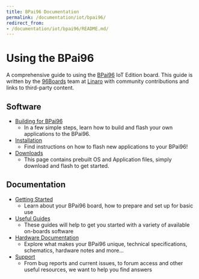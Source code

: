 ```yaml
---
title: BPai96 Documentation
permalink: /documentation/iot/bpai96/
redirect_from:
- /documentation/iot/bpai96/README.md/
---
```


# Using the BPai96

A comprehensive guide to using the [BPai96](../bpai96/) IoT Edition board. This guide is written by the [96Boards](https://www.96boards.org) team at [Linaro](http://www.linaro.org) with community contributions and links to third-party content.

## Software

- [Building for BPai96](build/)
   - In a few simple steps, learn how to build and flash your own applications to the BPai96.
- [Installation](installation/)
   -  Find instructions on how to flash new applications to your BPai96!
- [Downloads](downloads/)
   - This page contains prebuilt OS and Application files, simply download and flash to get started.

## Documentation

- [Getting Started](getting-started/)
   - Learn about your BPai96 board, how to prepare and set up for basic use
- [Useful Guides](guides/)
   - These guides will help to get you started with a variety of available on-boards software
- [Hardware Documentation](hardware-docs/)
   - Explore what makes your BPai96 unique, technical specifications, schematics, hardware notes and more...
- [Support](support/)
   - From bug reports and current issues, to forum access and other useful resources, we want to help you find answers   
